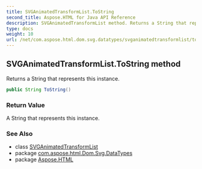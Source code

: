 ```yaml
---
title: SVGAnimatedTransformList.ToString
second_title: Aspose.HTML for Java API Reference
description: SVGAnimatedTransformList method. Returns a String that represents this instance
type: docs
weight: 10
url: /net/com.aspose.html.dom.svg.datatypes/svganimatedtransformlist/toString/
---
```

## SVGAnimatedTransformList.ToString method

Returns a String that represents this instance.

```java
public String ToString()
```

### Return Value

A String that represents this instance.

### See Also

* class [SVGAnimatedTransformList](../)
* package [com.aspose.html.Dom.Svg.DataTypes](../../svganimatedtransformlist/)
* package [Aspose.HTML](../../../)

